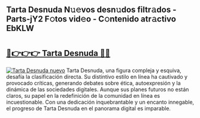 ## Tarta Desnuda N𝚞𝚎vos desn𝚞dos filtr𝚊dos - Parts-jY2 F𝚘tos vid𝚎o - C𝚘ntenido atr𝚊ctivo EbKLW

# <h2><a href="http://mb9eag.tromn.icu/?c=Tarta+Desnuda">🔗👉👉👉 Tarta Desnuda 🔗🔗</a></h2>

[![Tarta Desnuda nuevo](https://i.imgur.com/pEAQMta.gif)](http://mb9eag.tromn.icu/?c=Tarta+Desnuda)
Tarta Desnuda, una figura compleja y esquiva, desafía la clasificación directa. Su distintivo estilo en línea ha cautivado y provocado críticas, generando debates sobre ética, autoexpresión y la dinámica de las sociedades digitales. Aunque sus planes futuros no están claros, su papel en la redefinición de la comunidad en línea es incuestionable. Con una dedicación inquebrantable y un encanto innegable, el progreso de Tarta Desnuda en el panorama digital es imparable.
